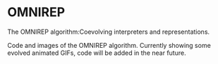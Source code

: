 # OMNIREP
The OMNIREP algorithm:Coevolving interpreters and representations.

Code and images of the OMNIREP algorithm. 
Currently showing some evolved animated GIFs, code will be added in the near future.
